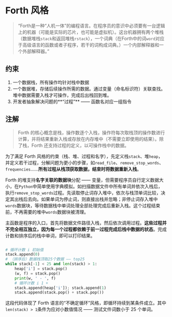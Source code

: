# Forth 风格

> “Forth是一种“人机一体”的编程语言。在程序员的意识中必须要有一台逻辑上的机器（可能是实际的芯片，也可能是虚拟机）。这台机器拥有两个堆栈（数据堆栈`stack`和返回堆栈`rstack`），一个词典（在Forth中的词`word`对应于高级语言的函数或者子程序，若干的词构成词典。）一个内部解释器和一个外部解释器。”

## 约束

1. 一个数据栈，所有操作均针对栈中数据
2. 一个数据堆，存储后续操作所需的数据。通过变量（命名标识符）关联查找。堆中数据需要入栈才可操作，完成后出栈回到堆。
3. 开发者抽象解决问题的**“过程”** —— 函数名对应一组指令

## 注解

> Forth 的核心概念是栈，操作数逐个入栈，操作符每次取栈顶的操作数进行计算，并将结果重新入栈或存放在内存堆中（不需要立即使用的结果）。除了栈，Forth 还支持过程的定义，以可操作栈中的数据。

为了满足 Forth 风格的约束（栈、堆、过程和名字），先定义栈`stack`、堆`heap`，并定义若干过程，分解问题为更小的步骤，如`read_file`、`remove_stop_words`、`frequencies`……**所有过程从栈顶获取数据，结束时将数据重新入栈**。

Forth 的堆支持**名字关联的数据块**分配 —— 变量，但需要程序员自行定义数据大小，在`Python`中简单使用字典模拟。如扫描数据文件中所有单词并依次入栈后，执行`remove_stop_words`过程。先读取停止词存入堆中，依次与栈顶单词比较，决定其出栈后去向。如果单词为停止词，则直接出栈并忽略；非停止词存入堆中`words`数据块，等待数据栈中单词处理全部处理完成后重新入栈。这个过程结束前，不再需要的堆中`words`数据块被清理。

主函数是程序的入口，首先将数据文件路径入栈，然后依次调用过程。**这些过程并不完全相互独立，因为每一个过程都依赖于前一过程完成后栈中数据的状态**。完成计数和排序后的栈中单词，即可以打印结果。

```python

# 循环计数 i 初始值
stack.append(0)
# （排序后）数据栈顶取25个数据 —— top25
while stack[-1] < 25 and len(stack) > 1:
    heap['i'] = stack.pop()
    (w, f) = stack.pop()
    print(w, ' - ', f)
	# 循环计数 i 1 +
    stack.append(heap['i']); stack.append(1)
    stack.append(stack.pop() + stack.pop())
```

这段代码体现了 Forth 语言的“不确定循环”风格，即循环持续到某条件成立。其中`len(stack) > 1`条件为应对小数值情况 —— 测试文件词数小于 25 个单词。
